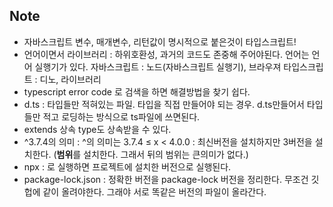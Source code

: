## Note
- 자바스크립트 변수, 매개변수, 리턴값이 명시적으로 붙은것이 타입스크립트!
- 언어이면서 라이브러리  : 하위호환성, 과거의 코드도 존중해 주어야된다.
언어는 언어 실행기가 있다.
자바스크립트 : 노드(자바스크립트 실행기), 브라우져 
타입스크립트 : 디노, 라이브러리
- typescript error code 로 검색을 하면 해결방법을 찾기 쉽다.
- d.ts :  타입들만 적혀있는 파일. 
 타입을 직접 만들어야 되는 경우. d.ts만들어서 타입들만 적고 로딩하는 방식으로 ts파일에 쓰면된다.
- extends 상속 type도 상속받을 수 있다.
- ^3.7.4의 의미 : ^의 의미는 3.7.4 ≤ x < 4.0.0 : 최신버전을 설치하지만 3버전을 설치한다.  (**범위**를 설치한다. 그래서 뒤의 범위는 큰의미가 없다.)
- npx :  로 실행하면 프로젝트에 설치한 버전으로 실행된다.
- package-lock.json :  정확한 버전을 package-lock 버전을 정리한다.  무조건 깃헙에 같이 올려야한다. 
그래야 서로 똑같은 버전의 파일이 올라간다.
